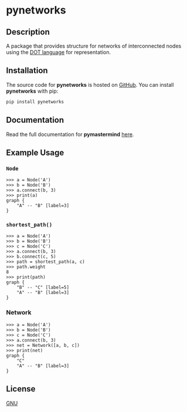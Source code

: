 # pynetworks

## Description

A package that provides structure for networks of interconnected nodes using the [DOT language](<https://en.wikipedia.org/wiki/DOT_(graph_description_language)>) for representation.

## Installation

The source code for **pynetworks** is hosted on [GitHub](https://github.com/thomasbreydo/pynetworks). You can install **pynetworks** with pip:

```zsh
pip install pynetworks
```

## Documentation

Read the full documentation for **pymastermind** [here](https://google.com).

## Example Usage

### `Node`

```python3
>>> a = Node('A')
>>> b = Node('B')
>>> a.connect(b, 3)
>>> print(a)
graph {
    "A" -- "B" [label=3]
}
```

### `shortest_path()`

```python3
>>> a = Node('A')
>>> b = Node('B')
>>> c = Node('C')
>>> a.connect(b, 3)
>>> b.connect(c, 5)
>>> path = shortest_path(a, c)
>>> path.weight
8
>>> print(path)
graph {
    "B" -- "C" [label=5]
    "A" -- "B" [label=3]
}
```

### Network

```python3
>>> a = Node('A')
>>> b = Node('B')
>>> c = Node('C')
>>> a.connect(b, 3)
>>> net = Network([a, b, c])
>>> print(net)
graph {
	"C"
	"A" -- "B" [label=3]
}
```

## License

[GNU](/LICENSE)
